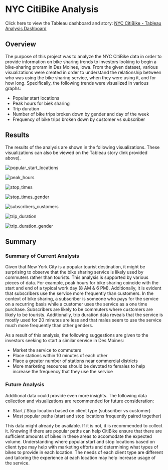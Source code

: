 # NYC CitiBike Analysis
Click here to view the Tableau dashboard and story: [NYC CitiBike - Tableau Analysis Dashboard](https://public.tableau.com/app/profile/tyler.hendricks/viz/NYCitiBike_16613997754490/NYCCitiBikeAnalysis?publish=yes)

## Overview
The purpose of this project was to analyze the NYC CitiBike data in order to provide information on bike sharing trends to investors looking to begin a bike-sharing proram in Des Moines, Iowa. From the given dataset, various visualizations were created in order to understand the relationship between who was using the bike sharing service, when they were using it, and for how long. Specifically, the following trends were visualized in various graphs:

* Popular start locations
* Peak hours for biek sharing
* Trip duration
* Number of bike trips broken down by gender and day of the week
* Frequency of bike trips broken down by customer vs subscriber

## Results
The results of the analysis are shown in the following visualizations. These visualizations can also be viewed on the Tableau story (link provided above).

![popular_start_locations](https://user-images.githubusercontent.com/104606662/186826552-e3c87de8-2dac-4d6f-a812-c6ef3a1ed478.png)

![peak_hours](https://user-images.githubusercontent.com/104606662/186826564-5e70e462-eca3-4ff2-8e42-d2be0e4f7584.png)

![stop_times](https://user-images.githubusercontent.com/104606662/186826579-23d120ed-1b38-40e1-9d98-456dc5d039a4.png)

![stop_times_gender](https://user-images.githubusercontent.com/104606662/186826590-e923d687-7207-4508-9c09-1f595ba64e77.png)

![subscribers_customers](https://user-images.githubusercontent.com/104606662/186826599-82c76719-d7e6-4ef9-ba6b-7661a0a690fa.png)

![trip_duration](https://user-images.githubusercontent.com/104606662/186826608-ee1505f0-c887-46ac-bbf4-4678b6a80afe.png)

![trip_duration_gender](https://user-images.githubusercontent.com/104606662/186826609-f7db90a1-21c1-4666-947b-8bfd648dfbc5.png)

## Summary
### Summary of Current Analysis
Given that New York City is a popular tourist destination, it might be surprising to observe that the bike sharing service is likely used by commuters rather than tourists. This analysis is supported by various pieces of data. For example, peak hours for bike sharing coincide with the start and end of a typical work day (8 AM & 6 PM). Additionally, it is evident that subscribers use the service more frequently than customers. In the context of bike sharing, a subscriber is someone who pays for the service on a recurring basis while a customer uses the service as a one time purchase. Subscribers are likely to be commuters where customers are likely to be tourists. Additionally, trip duration data reveals that the service is mostly used for 20 minutes are less and that males seem to use the service much more frequently than other genders. 

As a result of this analysis, the following suggestions are given to the investors seeking to start a similar service in Des Moines:
* Market the service to commuters
* Place stations within 10 minutes of each other
* Place a greater number of stations near commercial districts
* More marketing resources should be devoted to females to help increase the frequency that they use the service

### Future Analysis
Additional data could provide even more insights. The following data collection and visualizations are recommended for future consideration:
* Start / Stop location based on client type (subscriber vs customer)
* Most popular paths (start and stop locations frequently paired together)

This data might already be available. If it is not, it is recommended to collect it. Knowing if there are popular paths can help CitiBike ensure that there are sufficient amounts of bikes in these areas to accomodate the expected volume. Understanding where popular start and stop locations based on client type may help with marketing efforts and determining what types of bikes to provide in each location. The needs of each client type are different and tailoring the experience at each location may help increase usage of the service. 

